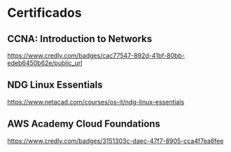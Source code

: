 # Certificados

## CCNA: Introduction to Networks
https://www.credly.com/badges/cac77547-892d-41bf-80bb-edeb6450b62e/public_url

## NDG Linux Essentials
https://www.netacad.com/courses/os-it/ndg-linux-essentials

## AWS Academy Cloud Foundations
https://www.credly.com/badges/3151303c-daec-47f7-8905-cca4f7ea6fee
